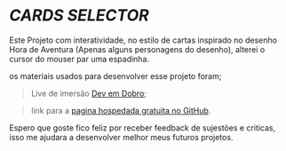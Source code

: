 # *CARDS SELECTOR*

Este Projeto com interatividade, no estilo de cartas inspirado no desenho Hora de Aventura (Apenas alguns personagens do desenho), alterei o cursor do mouser par uma espadinha.

os materiais usados para desenvolver esse projeto foram;

> Live de imersão [Dev em Dobro](https://www.youtube.com/@DevemDobro);


> link para a [pagina hospedada gratuita no GitHub](https://gabrielmatheus1.github.io/Cards-Selector/).


Espero que goste fico feliz por receber feedback de sujestões e criticas, isso me ajudara a desenvolver melhor meus futuros projetos.
